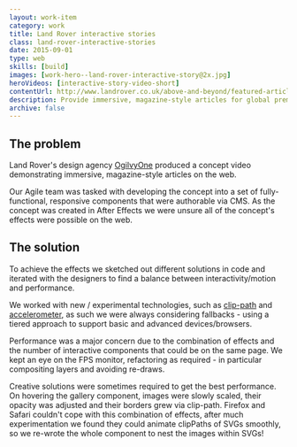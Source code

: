 ```yaml
---
layout: work-item
category: work
title: Land Rover interactive stories
class: land-rover-interactive-stories
date: 2015-09-01
type: web
skills: [build]
images: [work-hero--land-rover-interactive-story@2x.jpg]
heroVideos: [interactive-story-video-short]
contentUrl: http://www.landrover.co.uk/above-and-beyond/featured-articles/index.html
description: Provide immersive, magazine-style articles for global premium brand.
archive: false
---
```


## The problem

Land Rover's design agency [OgilvyOne](https://www.ogilvyone.com/) produced a concept video demonstrating immersive, magazine-style articles on the web.

Our Agile team was tasked with developing the concept into a set of fully-functional, responsive components that were authorable via CMS. As the concept was created in After Effects we were unsure all of the concept's effects were possible on the web.

## The solution

To achieve the effects we sketched out different solutions in code and iterated with the designers to find a balance between interactivity/motion and performance.

<p class="p--pullquote" data-pullquote="we iterated to find a balance between interactivity and performance" markdown="1">We worked with new / experimental technologies, such as <a href="https://developer.mozilla.org/en/docs/Web/CSS/clip-path">clip-path</a> and <a href="https://developer.mozilla.org/en-US/docs/Web/Events/devicemotion">accelerometer</a>, as such we were always considering fallbacks - using a tiered approach to support basic and advanced devices/browsers.
</p>

Performance was a major concern due to the combination of effects and the number of interactive components that could be on the same page. We kept an eye on the FPS monitor, refactoring as required - in particular compositing layers and avoiding re-draws.

Creative solutions were sometimes required to get the best performance. On hovering the gallery component, images were slowly scaled, their opacity was adjusted and their borders grew via clip-path. Firefox and Safari couldn't cope with this combination of effects, after much experimentation we found they could animate clipPaths of SVGs smoothly, so we re-wrote the whole component to nest the images within SVGs!

